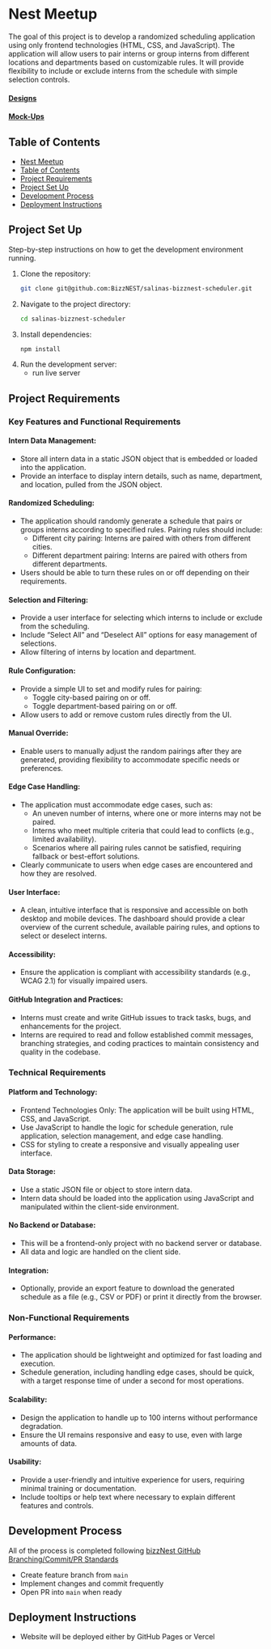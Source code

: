 # Nest Meetup

The goal of this project is to develop a randomized scheduling application using only frontend technologies (HTML, CSS, and JavaScript). The application will allow users to pair interns or group interns from different locations and departments based on customizable rules. It will provide flexibility to include or exclude interns from the schedule with simple selection controls.

#### [Designs](https://www.figma.com/design/1nsYgWIN5bC7NnnVApTcK4/Salinas---bizzNest-Scheduler?node-id=0-1&t=TLQ1O5AYgPPOLJtm-0)

#### [Mock-Ups](https://excalidraw.com/#json=hXikrerg9aW93NtIB4y55,HiubrShERrkbW7idVJSJiA)

## Table of Contents

- [Nest Meetup](#nest-meetup)
- [Table of Contents](#table-of-contents)
- [Project Requirements](#project-requirements)
- [Project Set Up](#project-set-up)
- [Development Process](#development-process)
- [Deployment Instructions](#deployment-instructions)

## Project Set Up 

Step-by-step instructions on how to get the development environment running.

1. Clone the repository:
    ```sh
    git clone git@github.com:BizzNEST/salinas-bizznest-scheduler.git
    ```
2. Navigate to the project directory:
    ```sh
    cd salinas-bizznest-scheduler
    ```
3. Install dependencies:
    ```sh
    npm install
    ```
4. Run the development server:
   - run live server

## Project Requirements

### Key Features and Functional Requirements

#### Intern Data Management:
- Store all intern data in a static JSON object that is embedded or loaded into the application.
- Provide an interface to display intern details, such as name, department, and location, pulled from the JSON object.
  
#### Randomized Scheduling:
- The application should randomly generate a schedule that pairs or groups interns according to specified rules.
Pairing rules should include:
  - Different city pairing: Interns are paired with others from different cities.
  - Different department pairing: Interns are paired with others from different departments.
- Users should be able to turn these rules on or off depending on their requirements.
  
#### Selection and Filtering:
- Provide a user interface for selecting which interns to include or exclude from the scheduling.
- Include “Select All” and “Deselect All” options for easy management of selections.
- Allow filtering of interns by location and department.

#### Rule Configuration:
- Provide a simple UI to set and modify rules for pairing:
    - Toggle city-based pairing on or off.
    - Toggle department-based pairing on or off.
- Allow users to add or remove custom rules directly from the UI.
  
#### Manual Override:
- Enable users to manually adjust the random pairings after they are generated, providing flexibility to accommodate specific needs or preferences.
  
#### Edge Case Handling:
- The application must accommodate edge cases, such as:
    - An uneven number of interns, where one or more interns may not be paired.
    - Interns who meet multiple criteria that could lead to conflicts (e.g., limited availability). 
    - Scenarios where all pairing rules cannot be satisfied, requiring fallback or best-effort solutions.
- Clearly communicate to users when edge cases are encountered and how they are resolved.

#### User Interface:
- A clean, intuitive interface that is responsive and accessible on both desktop and mobile devices.
The dashboard should provide a clear overview of the current schedule, available pairing rules, and options to select or deselect interns.

#### Accessibility:
- Ensure the application is compliant with accessibility standards (e.g., WCAG 2.1) for visually impaired users.

#### GitHub Integration and Practices:
- Interns must create and write GitHub issues to track tasks, bugs, and enhancements for the project.
- Interns are required to read and follow established commit messages, branching strategies, and coding practices to maintain consistency and quality in the codebase.

### Technical Requirements

#### Platform and Technology:
- Frontend Technologies Only: The application will be built using HTML, CSS, and JavaScript.
- Use JavaScript to handle the logic for schedule generation, rule application, selection management, and edge case handling.
- CSS for styling to create a responsive and visually appealing user interface.

#### Data Storage:
- Use a static JSON file or object to store intern data. 
- Intern data should be loaded into the application using JavaScript and manipulated within the client-side environment.

#### No Backend or Database:
- This will be a frontend-only project with no backend server or database.
- All data and logic are handled on the client side.

#### Integration:
- Optionally, provide an export feature to download the generated schedule as a file (e.g., CSV or PDF) or print it directly from the browser.

### Non-Functional Requirements

#### Performance:
- The application should be lightweight and optimized for fast loading and execution.
- Schedule generation, including handling edge cases, should be quick, with a target response time of under a second for most operations.

#### Scalability:
- Design the application to handle up to 100 interns without performance degradation.
- Ensure the UI remains responsive and easy to use, even with large amounts of data.

#### Usability:
- Provide a user-friendly and intuitive experience for users, requiring minimal training or documentation.
- Include tooltips or help text where necessary to explain different features and controls.


## Development Process

All of the process is completed following [bizzNest GitHub Branching/Commit/PR Standards](https://github.com/BizzNEST/Standards-and-Practices/tree/main/standards)

* Create feature branch from `main`
* Implement changes and commit frequently
* Open PR into `main` when ready


## Deployment Instructions

* Website will be deployed either by GitHub Pages or Vercel



